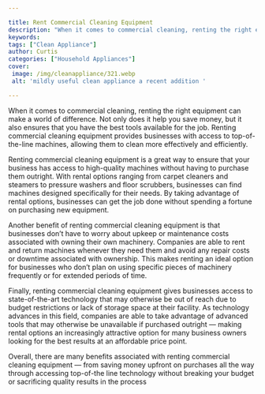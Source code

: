 ```yaml
---

title: Rent Commercial Cleaning Equipment
description: "When it comes to commercial cleaning, renting the right equipment can make a world of difference. Not only does it help you save m...swipe up to find out"
keywords: 
tags: ["Clean Appliance"]
author: Curtis
categories: ["Household Appliances"]
cover: 
 image: /img/cleanappliance/321.webp
 alt: 'mildly useful clean appliance a recent addition '

---
```


When it comes to commercial cleaning, renting the right equipment can make a world of difference. Not only does it help you save money, but it also ensures that you have the best tools available for the job. Renting commercial cleaning equipment provides businesses with access to top-of-the-line machines, allowing them to clean more effectively and efficiently.

Renting commercial cleaning equipment is a great way to ensure that your business has access to high-quality machines without having to purchase them outright. With rental options ranging from carpet cleaners and steamers to pressure washers and floor scrubbers, businesses can find machines designed specifically for their needs. By taking advantage of rental options, businesses can get the job done without spending a fortune on purchasing new equipment.

Another benefit of renting commercial cleaning equipment is that businesses don’t have to worry about upkeep or maintenance costs associated with owning their own machinery. Companies are able to rent and return machines whenever they need them and avoid any repair costs or downtime associated with ownership. This makes renting an ideal option for businesses who don’t plan on using specific pieces of machinery frequently or for extended periods of time. 

Finally, renting commercial cleaning equipment gives businesses access to state-of-the-art technology that may otherwise be out of reach due to budget restrictions or lack of storage space at their facility. As technology advances in this field, companies are able to take advantage of advanced tools that may otherwise be unavailable if purchased outright — making rental options an increasingly attractive option for many business owners looking for the best results at an affordable price point. 

Overall, there are many benefits associated with renting commercial cleaning equipment — from saving money upfront on purchases all the way through accessing top-of-the line technology without breaking your budget or sacrificing quality results in the process
